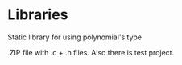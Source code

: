 # Libraries
Static library for using polynomial's type

.ZIP file with .c + .h files. Also there is test project.
